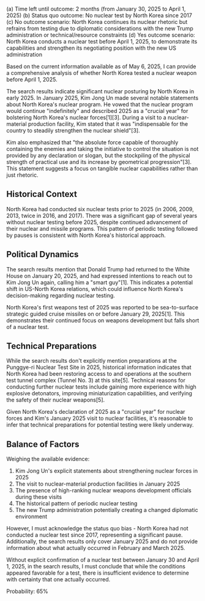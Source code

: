 (a) Time left until outcome: 2 months (from January 30, 2025 to April 1, 2025)
(b) Status quo outcome: No nuclear test by North Korea since 2017
(c) No outcome scenario: North Korea continues its nuclear rhetoric but refrains from testing due to diplomatic considerations with the new Trump administration or technical/resource constraints
(d) Yes outcome scenario: North Korea conducts a nuclear test before April 1, 2025, to demonstrate its capabilities and strengthen its negotiating position with the new US administration

Based on the current information available as of May 6, 2025, I can provide a comprehensive analysis of whether North Korea tested a nuclear weapon before April 1, 2025.

The search results indicate significant nuclear posturing by North Korea in early 2025. In January 2025, Kim Jong Un made several notable statements about North Korea's nuclear program. He vowed that the nuclear program would continue "indefinitely" and described 2025 as a "crucial year" for bolstering North Korea's nuclear forces[1][3]. During a visit to a nuclear-material production facility, Kim stated that it was "indispensable for the country to steadily strengthen the nuclear shield"[3].

Kim also emphasized that "the absolute force capable of thoroughly containing the enemies and taking the initiative to control the situation is not provided by any declaration or slogan, but the stockpiling of the physical strength of practical use and its increase by geometrical progression"[3]. This statement suggests a focus on tangible nuclear capabilities rather than just rhetoric.

## Historical Context

North Korea had conducted six nuclear tests prior to 2025 (in 2006, 2009, 2013, twice in 2016, and 2017). There was a significant gap of several years without nuclear testing before 2025, despite continued advancement of their nuclear and missile programs. This pattern of periodic testing followed by pauses is consistent with North Korea's historical approach.

## Political Dynamics

The search results mention that Donald Trump had returned to the White House on January 20, 2025, and had expressed intentions to reach out to Kim Jong Un again, calling him a "smart guy"[1]. This indicates a potential shift in US-North Korea relations, which could influence North Korea's decision-making regarding nuclear testing.

North Korea's first weapons test of 2025 was reported to be sea-to-surface strategic guided cruise missiles on or before January 29, 2025[1]. This demonstrates their continued focus on weapons development but falls short of a nuclear test.

## Technical Preparations

While the search results don't explicitly mention preparations at the Punggye-ri Nuclear Test Site in 2025, historical information indicates that North Korea had been restoring access to and operations at the southern test tunnel complex (Tunnel No. 3) at this site[5]. Technical reasons for conducting further nuclear tests include gaining more experience with high explosive detonators, improving miniaturization capabilities, and verifying the safety of their nuclear weapons[5].

Given North Korea's declaration of 2025 as a "crucial year" for nuclear forces and Kim's January 2025 visit to nuclear facilities, it's reasonable to infer that technical preparations for potential testing were likely underway.

## Balance of Factors

Weighing the available evidence:

1. Kim Jong Un's explicit statements about strengthening nuclear forces in 2025
2. The visit to nuclear-material production facilities in January 2025
3. The presence of high-ranking nuclear weapons development officials during these visits
4. The historical pattern of periodic nuclear testing
5. The new Trump administration potentially creating a changed diplomatic environment

However, I must acknowledge the status quo bias - North Korea had not conducted a nuclear test since 2017, representing a significant pause. Additionally, the search results only cover January 2025 and do not provide information about what actually occurred in February and March 2025.

Without explicit confirmation of a nuclear test between January 30 and April 1, 2025, in the search results, I must conclude that while the conditions appeared favorable for a test, there is insufficient evidence to determine with certainty that one actually occurred.

Probability: 65%